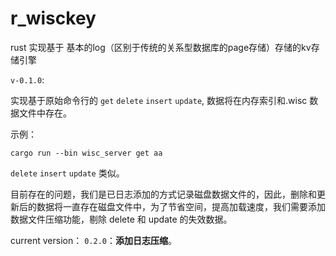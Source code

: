 # r_wisckey
rust 实现基于 基本的log（区别于传统的关系型数据库的page存储）存储的kv存储引擎

`v-0.1.0`:

实现基于原始命令行的 `get`  `delete`  `insert` `update`, 数据将在内存索引和.wisc 数据文件中存在。

示例：

```
cargo run --bin wisc_server get aa
```

 `delete`  `insert` `update` 类似。

目前存在的问题，我们是已日志添加的方式记录磁盘数据文件的，因此，删除和更新后的数据将一直存在磁盘文件中，为了节省空间，提高加载速度，我们需要添加数据文件压缩功能，剔除 delete 和 update 的失效数据。

current version： `0.2.0`：**添加日志压缩**。